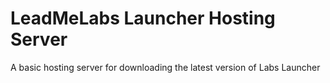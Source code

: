 # LeadMeLabs Launcher Hosting Server

A basic hosting server for downloading the latest version of Labs Launcher
